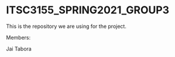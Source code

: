 # ITSC3155_SPRING2021_GROUP3
This is the repository we are using for the project.


Members:


Jai Tabora
